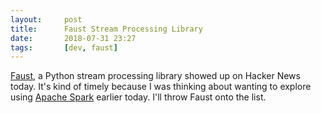 ```yaml
---
layout:     post
title:      Faust Stream Processing Library
date:       2018-07-31 23:27
tags:       [dev, faust]
---
```


[Faust](https://faust.readthedocs.io/en/latest/introduction.html), a
Python stream processing library showed up on Hacker News today. It's
kind of timely because I was thinking about wanting to explore using
[Apache Spark](https://spark.apache.org/) earlier today. I'll throw
Faust onto the list.
